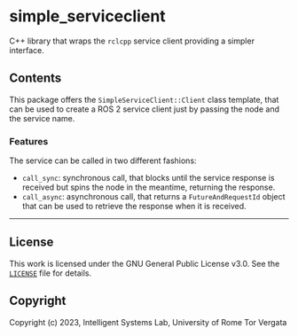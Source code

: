 # simple_serviceclient

C++ library that wraps the `rclcpp` service client providing a simpler interface.

## Contents

This package offers the `SimpleServiceClient::Client` class template, that can be used to create a ROS 2 service client just by passing the node and the service name.

### Features

The service can be called in two different fashions:

- `call_sync`: synchronous call, that blocks until the service response is received but spins the node in the meantime, returning the response.
- `call_async`: asynchronous call, that returns a `FutureAndRequestId` object that can be used to retrieve the response when it is received.

---

## License

This work is licensed under the GNU General Public License v3.0. See the [`LICENSE`](LICENSE) file for details.

## Copyright

Copyright (c) 2023, Intelligent Systems Lab, University of Rome Tor Vergata
